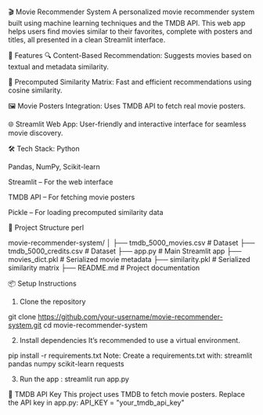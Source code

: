 🎬 Movie Recommender System
A personalized movie recommender system built using machine learning techniques and the TMDB API. This web app helps users find movies similar to their favorites, complete with posters and titles, all presented in a clean Streamlit interface.


🚀 Features
🔍 Content-Based Recommendation: Suggests movies based on textual and metadata similarity.

🧠 Precomputed Similarity Matrix: Fast and efficient recommendations using cosine similarity.

🖼️ Movie Posters Integration: Uses TMDB API to fetch real movie posters.

🌐 Streamlit Web App: User-friendly and interactive interface for seamless movie discovery.

🛠️ Tech Stack: 
Python

Pandas, NumPy, Scikit-learn

Streamlit – For the web interface

TMDB API – For fetching movie posters

Pickle – For loading precomputed similarity data

📁 Project Structure
perl

movie-recommender-system/
│
├── tmdb_5000_movies.csv            # Dataset
├── tmdb_5000_credits.csv           # Dataset
├── app.py                          # Main Streamlit app
├── movies_dict.pkl                 # Serialized movie metadata
├── similarity.pkl                  # Serialized similarity matrix
├── README.md                       # Project documentation


📦 Setup Instructions

1. Clone the repository
   
git clone https://github.com/your-username/movie-recommender-system.git
cd movie-recommender-system

2. Install dependencies
It’s recommended to use a virtual environment.

pip install -r requirements.txt
Note: Create a requirements.txt with:
streamlit
pandas
numpy
scikit-learn
requests


3. Run the app : streamlit run app.py

🔑 TMDB API Key
This project uses TMDB to fetch movie posters. Replace the API key in app.py:   API_KEY = "your_tmdb_api_key"



